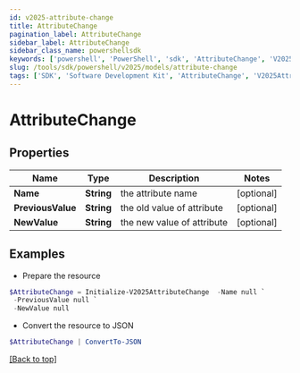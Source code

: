 ```yaml
---
id: v2025-attribute-change
title: AttributeChange
pagination_label: AttributeChange
sidebar_label: AttributeChange
sidebar_class_name: powershellsdk
keywords: ['powershell', 'PowerShell', 'sdk', 'AttributeChange', 'V2025AttributeChange'] 
slug: /tools/sdk/powershell/v2025/models/attribute-change
tags: ['SDK', 'Software Development Kit', 'AttributeChange', 'V2025AttributeChange']
---
```



# AttributeChange

## Properties

Name | Type | Description | Notes
------------ | ------------- | ------------- | -------------
**Name** | **String** | the attribute name | [optional] 
**PreviousValue** | **String** | the old value of attribute | [optional] 
**NewValue** | **String** | the new value of attribute | [optional] 

## Examples

- Prepare the resource
```powershell
$AttributeChange = Initialize-V2025AttributeChange  -Name null `
 -PreviousValue null `
 -NewValue null
```

- Convert the resource to JSON
```powershell
$AttributeChange | ConvertTo-JSON
```


[[Back to top]](#) 

